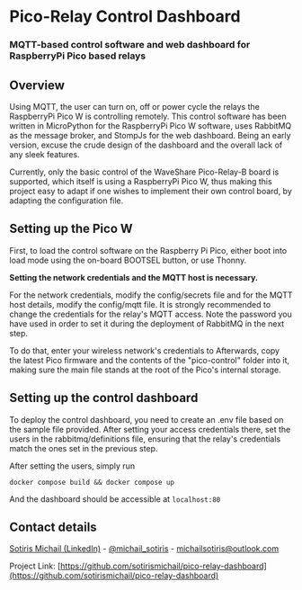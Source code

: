 # Pico-Relay Control Dashboard
### MQTT-based control software and web dashboard for RaspberryPi Pico based relays

## Overview
Using MQTT, the user can turn on, off or power cycle the relays the RaspberryPi Pico W is controlling remotely. This control software has been written in MicroPython for the RaspberryPi Pico W software, uses RabbitMQ as the message broker, and StompJs for the web dashboard. Being an early version, excuse the crude design of the dashboard and the overall lack of any sleek features. 

Currently, only the basic control of the WaveShare Pico-Relay-B board is supported, which itself is using a RaspberryPi Pico W, thus making this project easy to adapt if one wishes to implement their own control board, by adapting the configuration file.

## Setting up the Pico W
First, to load the control software on the Raspberry Pi Pico, either boot into load mode using the on-board BOOTSEL button, or use Thonny. 

**Setting the network credentials and the MQTT host is necessary.**

For the network credentials, modify the config/secrets file and for the MQTT host details, modify the config/mqtt file. It is strongly recommended to change the credentials for the relay's MQTT access. Note the password you have used in order to set it during the deployment of RabbitMQ in the next step.

To do that, enter your wireless network's credentials to 
Afterwards, copy the latest Pico firmware and the contents of the "pico-control" folder into it, making sure the main file stands at the root of the Pico's internal storage.

## Setting up the control dashboard

To deploy the control dashboard, you need to create an .env file based on the sample file provided. After setting your access credentials there, set the users in the rabbitmq/definitions file, ensuring that the relay's credentials match the ones set in the previous step.

After setting the users, simply run

`docker compose build && docker compose up`

And the dashboard should be accessible at `localhost:80`

## Contact details
[Sotiris Michail (LinkedIn)](https://www.linkedin.com/in/smichail/) - [@michail_sotiris](https://twitter.com/michail_sotiris) - michailsotiris@outlook.com

Project Link: [https://github.com/sotirismichail/pico-relay-dashboard](https://github.com/sotirismichail/pico-relay-dashboard)
